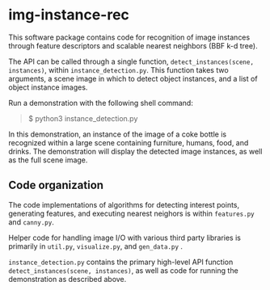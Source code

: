 # img-instance-rec
This software package contains code for recognition of image instances through feature descriptors and scalable nearest neighbors (BBF k-d tree).

The API can be called through a single function, `detect_instances(scene, instances)`, within `instance_detection.py`. This function takes two arguments, a scene image in which to detect object instances, and a list of object instance images.

Run a demonstration with the following shell command:

> $ python3 instance_detection.py

In this demonstration, an instance of the image of a coke bottle is recognized within a large scene containing furniture, humans, food, and drinks. The demonstration will display the detected image instances, as well as the full scene image.

## Code organization

The code implementations of algorithms for detecting interest points, generating features, and executing nearest neighors is within `features.py` and `canny.py`. 

Helper code for handling image I/O with various third party libraries is primarily in `util.py`, `visualize.py`, and `gen_data.py` . 

`instance_detection.py` contains the primary high-level API function `detect_instances(scene, instances)`, as well as code for running the demonstration as described above.
